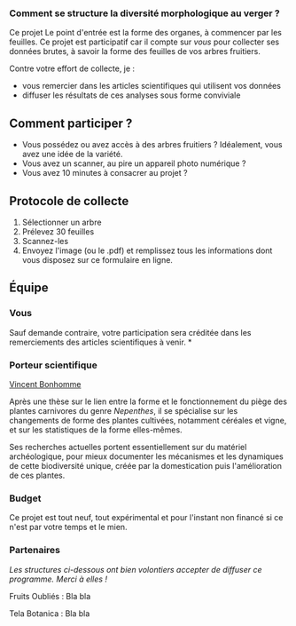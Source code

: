 
### Comment se structure la diversité morphologique au verger ?
Ce projet
Le point d'entrée est la forme des organes, à commencer par les feuilles. Ce projet est participatif car il compte sur _vous_ pour collecter ses données brutes, à savoir la forme des feuilles de vos arbres fruitiers.

Contre votre effort de collecte, je :

* vous remercier dans les articles scientifiques qui utilisent vos données
* diffuser les résultats de ces analyses sous forme conviviale


## Comment participer ?
* Vous possédez ou avez accès à des arbres fruitiers ? Idéalement, vous avez une idée de la variété.
* Vous avez un scanner, au pire un appareil photo numérique ?
* Vous avez 10 minutes à consacrer au projet ?

## Protocole de collecte
1. Sélectionner un arbre
2. Prélevez 30 feuilles
3. Scannez-les
4. Envoyez l'image (ou le .pdf) et remplissez tous les informations dont vous disposez sur ce formulaire en ligne.

## Équipe
### Vous
Sauf demande contraire, votre participation sera créditée dans les remerciements des articles scientifiques à venir.
* 

### Porteur scientifique
[Vincent Bonhomme](http://www.vincentbonhomme.fr)

Après une thèse sur le lien entre la forme et le fonctionnement du piège des plantes carnivores du genre _Nepenthes_, il se spécialise sur les changements de forme des plantes cultivées, notamment céréales et vigne, et sur les statistiques de la forme elles-mêmes.

Ses recherches actuelles portent essentiellement sur du matériel archéologique, pour mieux documenter les mécanismes et les dynamiques de cette biodiversité unique, créée par la domestication puis l'amélioration de ces plantes.
### Budget
Ce projet est tout neuf, tout expérimental et pour l'instant non financé si ce n'est par votre temps et le mien.

### Partenaires
_Les structures ci-dessous ont bien volontiers accepter de diffuser ce programme. Merci à elles !_

Fruits Oubliés
: Bla bla

Tela Botanica
: Bla bla

